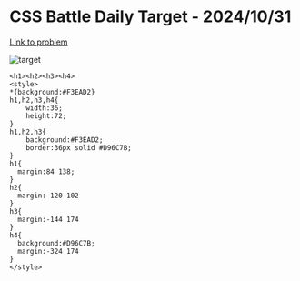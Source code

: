 # CSS Battle Daily Target - 2024/10/31

[Link to problem](https://cssbattle.dev/play/E9uxutvhZS0vT8G35Dqj)

![target](https://firebasestorage.googleapis.com/v0/b/cssbattleapp.appspot.com/o/user%2Fe6YbeBahWNPT7VpE2rE2p85byxa2%2Ftargets%2Ftarget_3e4459L.png?alt=media)


```
<h1><h2><h3><h4>
<style>
*{background:#F3EAD2}
h1,h2,h3,h4{
    width:36;
    height:72;
}
h1,h2,h3{
    background:#F3EAD2;
    border:36px solid #D96C7B;
}
h1{
  margin:84 138;
}
h2{
  margin:-120 102
}
h3{
  margin:-144 174
}
h4{
  background:#D96C7B;
  margin:-324 174
}
</style>
```